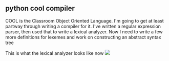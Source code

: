 ## python cool compiler

COOL is the Classroom Object Oriented Language. I'm going to get at least partway through writing a compiler for it. I've written a regular expression parser, then used that to write a lexical analyzer. Now I need to write a few more definitions for lexemes and work on constructing an abstract syntax tree

This is what the lexical analyzer looks like now
![](http://i.imgur.com/ZzrVRWG.png)

